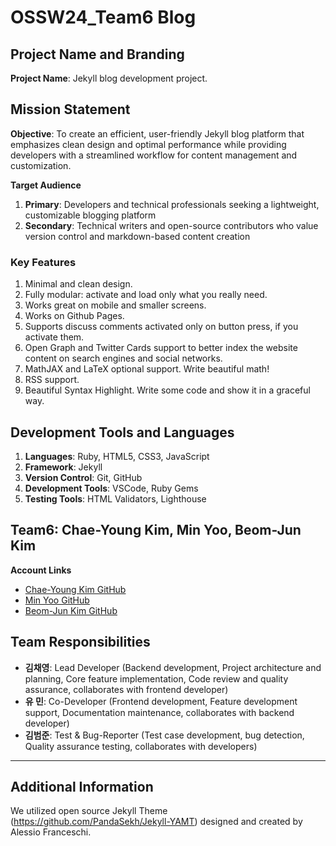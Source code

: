 # OSSW24_Team6 Blog

## Project Name and Branding
**Project Name**: Jekyll blog development project.

## Mission Statement
**Objective**: To create an efficient, user-friendly Jekyll blog platform that emphasizes clean design and optimal performance while providing developers with a streamlined workflow for content management and customization.

**Target Audience**
1. **Primary**: Developers and technical professionals seeking a lightweight, customizable blogging platform
2. **Secondary**: Technical writers and open-source contributors who value version control and markdown-based content creation

### Key Features
1. Minimal and clean design.
2. Fully modular: activate and load only what you really need.
3. Works great on mobile and smaller screens.
4. Works on Github Pages.
5. Supports discuss comments activated only on button press, if you activate them.
6. Open Graph and Twitter Cards support to better index the website content on search engines and social networks.
8. MathJAX and LaTeX optional support. Write beautiful math!
9. RSS support.
10. Beautiful Syntax Highlight. Write some code and show it in a graceful way.

## Development Tools and Languages
1. **Languages**: Ruby, HTML5, CSS3, JavaScript
2. **Framework**: Jekyll
3. **Version Control**: Git, GitHub
4. **Development Tools**: VSCode, Ruby Gems
5. **Testing Tools**: HTML Validators, Lighthouse

## Team6: Chae-Young Kim, Min Yoo, Beom-Jun Kim

**Account Links**
- [Chae-Young Kim GitHub](https://github.com/yoooousir)
- [Min Yoo GitHub](https://github.com/tracer12)
- [Beom-Jun Kim GitHub](https://github.com/tigerjun5199)

## Team Responsibilities
- **김채영**: Lead Developer (Backend development, Project architecture and planning, Core feature implementation, Code review and quality assurance, collaborates with frontend developer)
- **유 민**: Co-Developer (Frontend development, Feature development support, Documentation maintenance, collaborates with backend developer)
- **김범준**: Test & Bug-Reporter (Test case development, bug detection, Quality assurance testing, collaborates with developers)

---

## Additional Information
We utilized open source Jekyll Theme (https://github.com/PandaSekh/Jekyll-YAMT) designed and created by Alessio Franceschi.
